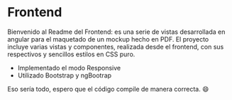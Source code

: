 # Frontend

Bienvenido al Readme del Frontend: es una serie de vistas desarrollada en angular para el maquetado de un mockup hecho en PDF.
El proyecto incluye varias vistas y componentes, realizada desde el frontend, con sus respectivos y sencillos estilos en CSS puro.

* Implementado el modo Responsive
* Utilizado Bootstrap y ngBootrap

Eso sería todo, espero que el código compile de manera correcta. :smile:

